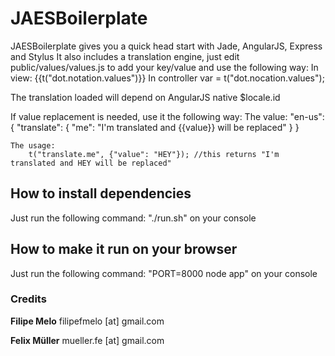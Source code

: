 # JAESBoilerplate

JAESBoilerplate gives you a quick head start with Jade, AngularJS, Express and Stylus
It also includes a translation engine, just edit public/values/values.js to add your key/value and use the following way:
    In view:
        {{t("dot.notation.values")}}
    In controller
        var = t("dot.nocation.values");

The translation loaded will depend on AngularJS native $locale.id

If value replacement is needed, use it the following way:
    The value:
        "en-us":
        {
            "translate":
            {
                "me": "I'm translated and {{value}} will be replaced"
            }
        }

    The usage:
        t("translate.me", {"value": "HEY"}); //this returns "I'm translated and HEY will be replaced"

## How to install dependencies

Just run the following command: "./run.sh" on your console

## How to make it run on your browser

Just run the following command: "PORT=8000 node app" on your console

### Credits
**Filipe Melo** 
filipefmelo [at] gmail.com

**Felix Müller**
mueller.fe [at] gmail.com
